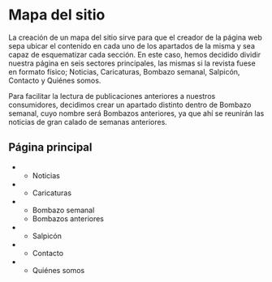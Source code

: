 # Mapa del sitio

La creación de un mapa del sitio sirve para que el creador de la página web sepa ubicar el contenido en cada uno de los apartados de la misma y sea capaz de esquematizar cada sección. En este caso, hemos decidido dividir nuestra página en seis sectores principales, las mismas si la revista fuese en formato físico; Noticias, Caricaturas, Bombazo semanal, Salpicón, Contacto y Quiénes somos. 

Para facilitar la lectura de publicaciones anteriores a nuestros consumidores, decidimos crear un apartado distinto dentro de Bombazo semanal, cuyo nombre será Bombazos anteriores, ya que ahí se reunirán las noticias de gran calado de semanas anteriores.


## Página principal  
+ -  Noticias

+ -  Caricaturas

+ -  Bombazo semanal 

   + Bombazos anteriores 
   
+ -  Salpicón 

+ -  Contacto 

+ -  Quiénes somos 
